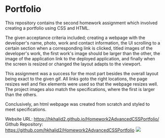 # Portfolio
This repository contains the second homework assignment which involved creating a portfolio using CSS and HTML.

The given acceptance criteria included; creating a webpage with the developer's name, photo, work and contact information, the UI scrolling to a certain section when a corresponding link is clicked, titled images of the developer's work, the first work's image should be larger than the other, the image of the application link to the deployed application, and finally when the screen is resized or changed the layout adapts to the viewport.

This assignment was a success for the most part besides the overall layout being exact to the given gif. All links goto the right locations, the page resizes well and flex elements were used so that the webpage resizes well. The project images also match the specifications, where the first is larger than the others. 

Conclusively, an html webpage was created from scratch and styled to meet specifications.

Website URL: https://hkhalid2.github.io/Homework2AdvancedCSSPortfolio/
Github Repository: https://github.com/hkhalid2/Homework2AdvancedCSSPortfolio
![](assets/images/screencapture-hkhalid2-github-io-homework1-2021-06-02-14_32_58.png)
